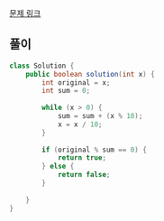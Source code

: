 [문제 링크](https://school.programmers.co.kr/learn/courses/30/lessons/12947)

## 풀이
```java
class Solution {
    public boolean solution(int x) {
        int original = x;
        int sum = 0;
        
        while (x > 0) {
            sum = sum + (x % 10);
            x = x / 10;
        }
                
        if (original % sum == 0) {
            return true;
        } else {
            return false;
        }
        
    }
}
```
